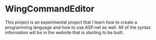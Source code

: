 # WingCommandEditor
This project is an experimental project that I learn how to create a programming language and how to use ASP.net as well. All of the syntax information will 
be in the website that is starting to be built.
